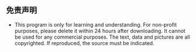 ## 免责声明

* This program is only for learning and understanding. For non-profit purposes, please delete it within 24 hours after downloading. It cannot be used for any commercial purposes. The text, data and pictures are all copyrighted. If reproduced, the source must be indicated.
